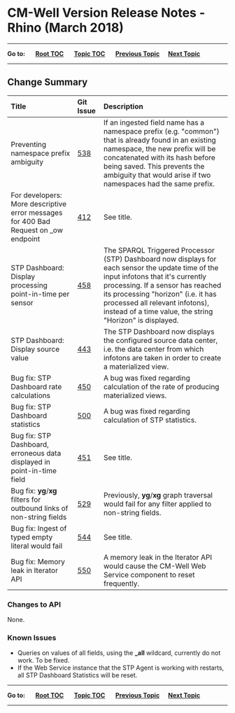 # CM-Well Version Release Notes - Rhino (March 2018)

----

**Go to:** &nbsp;&nbsp;&nbsp;&nbsp; [**Root TOC**](CM-Well.RootTOC.md) &nbsp;&nbsp;&nbsp;&nbsp; [**Topic TOC**](ReleaseNotes.TOC.md) &nbsp;&nbsp;&nbsp;&nbsp; [**Previous Topic**](ReleaseNotes.Quetzal.February.2018.md)&nbsp;&nbsp;&nbsp;&nbsp; [**Next Topic**](ReleaseNotes.Swan.April.2018.md)


----

## Change Summary


 Title | Git Issue | Description 
:------|:----------|:------------
Preventing namespace prefix ambiguity | [538](https://github.com/thomsonreuters/CM-Well/pull/538) | If an ingested field name has a namespace prefix (e.g. "common") that is already found in an existing namespace, the new prefix will be concatenated with its hash before being saved. This prevents the ambiguity that would arise if two namespaces had the same prefix.
For developers: More descriptive error messages for 400 Bad Request on _ow endpoint | [412](https://github.com/thomsonreuters/CM-Well/pull/412) | See title.
STP Dashboard: Display processing point-in-time per sensor | [458](https://github.com/thomsonreuters/CM-Well/pull/458) | The SPARQL Triggered Processor (STP) Dashboard now displays for each sensor the update time of the input infotons that it's currently processing. If a sensor has reached its processing "horizon" (i.e. it has processed all relevant infotons), instead of a time value, the string "Horizon" is displayed.
STP Dashboard: Display source value | [443](https://github.com/thomsonreuters/CM-Well/pull/443) | The STP Dashboard now displays the configured source data center, i.e. the data center from which infotons are taken in order to create a materialized view.
Bug fix: STP Dashboard rate calculations | [450](https://github.com/thomsonreuters/CM-Well/pull/450) | A bug was fixed regarding calculation of the rate of producing materialized views.
Bug fix: STP Dashboard statistics | [500](https://github.com/thomsonreuters/CM-Well/pull/500) | A bug was fixed regarding calculation of STP statistics.
Bug fix: STP Dashboard, erroneous data displayed in point-in-time field | [451](https://github.com/thomsonreuters/CM-Well/pull/451) | See title.
Bug fix: **yg**/**xg** filters for outbound links of non-string fields | [529](https://github.com/thomsonreuters/CM-Well/pull/529) | Previously, **yg**/**xg** graph traversal would fail for any filter applied to non-string fields.
Bug fix: Ingest of typed empty literal would fail | [544](https://github.com/thomsonreuters/CM-Well/pull/544) | See title.
Bug fix: Memory leak in Iterator API | [550](https://github.com/thomsonreuters/CM-Well/pull/550) | A memory leak in the Iterator API would cause the CM-Well Web Service component to reset frequently.

### Changes to API

None.

### Known Issues

* Queries on values of all fields, using the **_all** wildcard, currently do not work. To be fixed.
* If the Web Service instance that the STP Agent is working with restarts, all STP Dashboard Statistics will be reset.

----

**Go to:** &nbsp;&nbsp;&nbsp;&nbsp; [**Root TOC**](CM-Well.RootTOC.md) &nbsp;&nbsp;&nbsp;&nbsp; [**Topic TOC**](ReleaseNotes.TOC.md) &nbsp;&nbsp;&nbsp;&nbsp; [**Previous Topic**](ReleaseNotes.Quetzal.February.2018.md)&nbsp;&nbsp;&nbsp;&nbsp; [**Next Topic**](ReleaseNotes.Swan.April.2018.md)

----